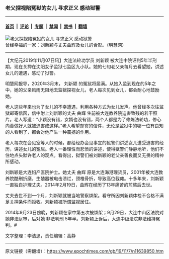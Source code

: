 ### 老父探视陷冤狱的女儿 寻求正义 感动狱警

---

#### [首页](../../../..?n11639850) &nbsp;|&nbsp; [评论](../../../../../epoch-comment?n11639850) &nbsp;|&nbsp; [专题](../../../../../epoch-special?n11639850) &nbsp;|&nbsp; [禁闻](../../../../../epoch-news?n11639850) &nbsp;|&nbsp; [禁书](../../../../../books?n11639850) &nbsp;|&nbsp; [翻墙](https://github.com/gfw-breaker/nogfw/blob/master/README.md?n11639850)


<div><img alt="老父探视陷冤狱的女儿 寻求正义 感动狱警" class="attachment-djy_600_400 size-djy_600_400 wp-post-image" src="https://i.epochtimes.com/assets/uploads/2019/11/2014-3-23-minghui-quhui-family-1.jpg"/>
<div class="caption">
 曾经幸福的一家：刘新颖与丈夫曲辉及女儿的合影。（明慧网）
</div></div><hr/><div class="post_content" id="artbody" itemprop="articleBody">
 <!-- article content begin -->
 <p>
  【大纪元2019年11月07日讯】大连法轮功学员
  <ok href="https://www.epochtimes.com/gb/tag/%E5%88%98%E6%96%B0%E9%A2%96.html">
   刘新颖
  </ok>
  被大连中院诬判5年半刑期，现在关押在沈阳女子监狱七监区九小队。她的七旬老父亲每月去看望她，讲述女儿的遭遇，感动了狱警。
 </p>
 <p>
  明慧网报导，2020年3月末，
  <ok href="https://www.epochtimes.com/gb/tag/%E5%88%98%E6%96%B0%E9%A2%96.html">
   刘新颖
  </ok>
  的冤狱将届满。从她入监到现在的5年之中，她的父亲风雨无阻地去监狱探视女儿，老人每次见到女儿，都会耐心地鼓励她。
 </p>
 <p>
  老人这些年来也为了女儿的不幸遭遇，利用各种方式为女儿发声。他曾经多次往监狱邮寄信函，信中附上刘新颖的丈夫
  <ok href="https://www.epochtimes.com/gb/tag/%E6%9B%B2%E8%BE%89.html">
   曲辉
  </ok>
  生前被大连教养院迫害致残的若干照片。老人写道：“小颖没有错，女婿也没有错，两个人都是为了修炼法轮功，修心向善做好人就被迫害成这样。”老人希望邮寄的信件，无论是监狱中的哪一位有良知的人看到了，都会对他产生一种震撼的作用。
 </p>
 <p>
  老人每次在会见室等人的时候，都给经办会见事宜的狱警们讲述女儿遭受迫害的经历，讲述女儿的冤屈。老人一番理性而悲愤的讲述，使得狱警们静静地听，他们不住地点头默许老人的观点。看得出，狱警们被刘新颖的老父亲善良而又无畏的精神所感动。
 </p>
 <p>
  刘新颖是大连妇产医院护士。她丈夫
  <ok href="https://www.epochtimes.com/gb/tag/%E6%9B%B2%E8%BE%89.html">
   曲辉
  </ok>
  原是大连海港理货员，2001年被大连教养院酷刑折磨，生殖器被电击溃烂，颈椎骨折，导致高位截瘫。十多年来，刘新颖一直独自护理丈夫。2014年2月19日，曲辉在经历了13年痛苦的煎熬后去世。
 </p>
 <p>
  丈夫去世不到一个月，刘新颖就被当地警察绑架。看守所因刘新颖体检不合格不满足关押条件而拒收。刘新颖被所谓监视居住。
 </p>
 <p>
  2014年9月23日傍晚，刘新颖在家中第五次被绑架；9月29日，大连中山区法院对她非法庭审，后对她
  <ok href="https://www.epochtimes.com/gb/tag/%E9%9D%9E%E6%B3%95%E5%88%A4%E5%88%91.html">
   非法判刑
  </ok>
  5年半。刘新颖上诉后，大连中级法院非法维持冤判。#
 </p>
 <p>
  文字整理：李洁思，责任编辑：高静
 </p>
 <!-- article content end -->
 <div id="below_article_ad">
 </div>
</div>


---

原文链接（需翻墙）：https://www.epochtimes.com/gb/19/11/7/n11639850.htm